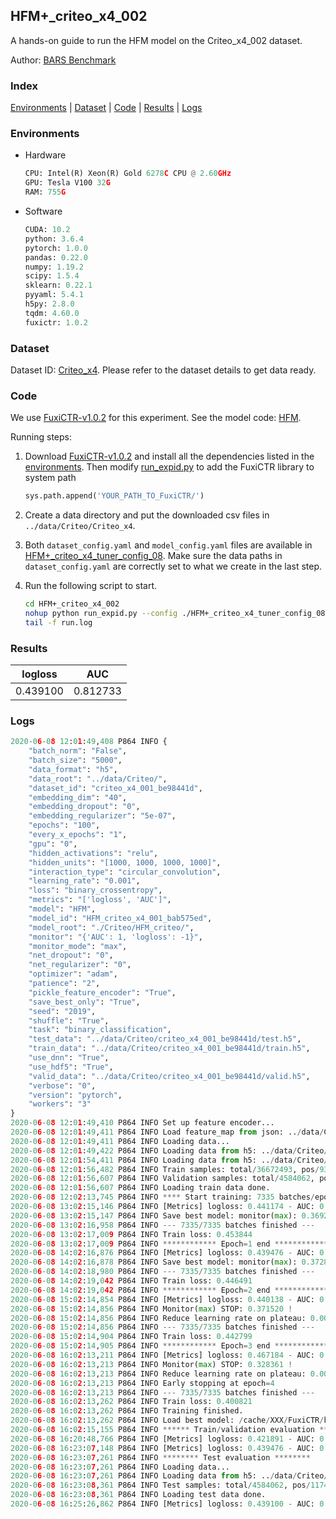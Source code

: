 ## HFM+_criteo_x4_002

A hands-on guide to run the HFM model on the Criteo_x4_002 dataset.

Author: [BARS Benchmark](https://github.com/reczoo/BARS/blob/main/CITATION)

### Index
[Environments](#Environments) | [Dataset](#Dataset) | [Code](#Code) | [Results](#Results) | [Logs](#Logs)

### Environments
+ Hardware

  ```python
  CPU: Intel(R) Xeon(R) Gold 6278C CPU @ 2.60GHz
  GPU: Tesla V100 32G
  RAM: 755G

  ```

+ Software

  ```python
  CUDA: 10.2
  python: 3.6.4
  pytorch: 1.0.0
  pandas: 0.22.0
  numpy: 1.19.2
  scipy: 1.5.4
  sklearn: 0.22.1
  pyyaml: 5.4.1
  h5py: 2.8.0
  tqdm: 4.60.0
  fuxictr: 1.0.2
  ```

### Dataset
Dataset ID: [Criteo_x4](https://github.com/reczoo/Datasets/tree/main/Criteo/Criteo_x4). Please refer to the dataset details to get data ready.

### Code

We use [FuxiCTR-v1.0.2](https://github.com/reczoo/FuxiCTR/tree/v1.0.2) for this experiment. See the model code: [HFM](https://github.com/reczoo/FuxiCTR/blob/v1.0.2/fuxictr/pytorch/models/HFM.py).

Running steps:

1. Download [FuxiCTR-v1.0.2](https://github.com/reczoo/FuxiCTR/archive/refs/tags/v1.0.2.zip) and install all the dependencies listed in the [environments](#environments). Then modify [run_expid.py](./run_expid.py#L5) to add the FuxiCTR library to system path
    
    ```python
    sys.path.append('YOUR_PATH_TO_FuxiCTR/')
    ```

2. Create a data directory and put the downloaded csv files in `../data/Criteo/Criteo_x4`.

3. Both `dataset_config.yaml` and `model_config.yaml` files are available in [HFM+_criteo_x4_tuner_config_08](./HFM+_criteo_x4_tuner_config_08). Make sure the data paths in `dataset_config.yaml` are correctly set to what we create in the last step.

4. Run the following script to start.

    ```bash
    cd HFM+_criteo_x4_002
    nohup python run_expid.py --config ./HFM+_criteo_x4_tuner_config_08 --expid HFM_criteo_x4_001_0d1cce33 --gpu 0 > run.log &
    tail -f run.log
    ```

### Results

| logloss | AUC  |
|:--------------------:|:--------------------:|
| 0.439100 | 0.812733  |


### Logs
```python
2020-06-08 12:01:49,408 P864 INFO {
    "batch_norm": "False",
    "batch_size": "5000",
    "data_format": "h5",
    "data_root": "../data/Criteo/",
    "dataset_id": "criteo_x4_001_be98441d",
    "embedding_dim": "40",
    "embedding_dropout": "0",
    "embedding_regularizer": "5e-07",
    "epochs": "100",
    "every_x_epochs": "1",
    "gpu": "0",
    "hidden_activations": "relu",
    "hidden_units": "[1000, 1000, 1000, 1000]",
    "interaction_type": "circular_convolution",
    "learning_rate": "0.001",
    "loss": "binary_crossentropy",
    "metrics": "['logloss', 'AUC']",
    "model": "HFM",
    "model_id": "HFM_criteo_x4_001_bab575ed",
    "model_root": "./Criteo/HFM_criteo/",
    "monitor": "{'AUC': 1, 'logloss': -1}",
    "monitor_mode": "max",
    "net_dropout": "0",
    "net_regularizer": "0",
    "optimizer": "adam",
    "patience": "2",
    "pickle_feature_encoder": "True",
    "save_best_only": "True",
    "seed": "2019",
    "shuffle": "True",
    "task": "binary_classification",
    "test_data": "../data/Criteo/criteo_x4_001_be98441d/test.h5",
    "train_data": "../data/Criteo/criteo_x4_001_be98441d/train.h5",
    "use_dnn": "True",
    "use_hdf5": "True",
    "valid_data": "../data/Criteo/criteo_x4_001_be98441d/valid.h5",
    "verbose": "0",
    "version": "pytorch",
    "workers": "3"
}
2020-06-08 12:01:49,410 P864 INFO Set up feature encoder...
2020-06-08 12:01:49,411 P864 INFO Load feature_map from json: ../data/Criteo/criteo_x4_001_be98441d/feature_map.json
2020-06-08 12:01:49,411 P864 INFO Loading data...
2020-06-08 12:01:49,422 P864 INFO Loading data from h5: ../data/Criteo/criteo_x4_001_be98441d/train.h5
2020-06-08 12:01:54,411 P864 INFO Loading data from h5: ../data/Criteo/criteo_x4_001_be98441d/valid.h5
2020-06-08 12:01:56,482 P864 INFO Train samples: total/36672493, pos/9396350, neg/27276143, ratio/25.62%
2020-06-08 12:01:56,607 P864 INFO Validation samples: total/4584062, pos/1174544, neg/3409518, ratio/25.62%
2020-06-08 12:01:56,607 P864 INFO Loading train data done.
2020-06-08 12:02:13,745 P864 INFO **** Start training: 7335 batches/epoch ****
2020-06-08 13:02:15,146 P864 INFO [Metrics] logloss: 0.441174 - AUC: 0.810458
2020-06-08 13:02:15,147 P864 INFO Save best model: monitor(max): 0.369283
2020-06-08 13:02:16,958 P864 INFO --- 7335/7335 batches finished ---
2020-06-08 13:02:17,009 P864 INFO Train loss: 0.453844
2020-06-08 13:02:17,009 P864 INFO ************ Epoch=1 end ************
2020-06-08 14:02:16,876 P864 INFO [Metrics] logloss: 0.439476 - AUC: 0.812352
2020-06-08 14:02:16,878 P864 INFO Save best model: monitor(max): 0.372876
2020-06-08 14:02:18,980 P864 INFO --- 7335/7335 batches finished ---
2020-06-08 14:02:19,042 P864 INFO Train loss: 0.446491
2020-06-08 14:02:19,042 P864 INFO ************ Epoch=2 end ************
2020-06-08 15:02:14,854 P864 INFO [Metrics] logloss: 0.440138 - AUC: 0.811659
2020-06-08 15:02:14,856 P864 INFO Monitor(max) STOP: 0.371520 !
2020-06-08 15:02:14,856 P864 INFO Reduce learning rate on plateau: 0.000100
2020-06-08 15:02:14,856 P864 INFO --- 7335/7335 batches finished ---
2020-06-08 15:02:14,904 P864 INFO Train loss: 0.442799
2020-06-08 15:02:14,905 P864 INFO ************ Epoch=3 end ************
2020-06-08 16:02:13,211 P864 INFO [Metrics] logloss: 0.467184 - AUC: 0.795545
2020-06-08 16:02:13,213 P864 INFO Monitor(max) STOP: 0.328361 !
2020-06-08 16:02:13,213 P864 INFO Reduce learning rate on plateau: 0.000010
2020-06-08 16:02:13,213 P864 INFO Early stopping at epoch=4
2020-06-08 16:02:13,213 P864 INFO --- 7335/7335 batches finished ---
2020-06-08 16:02:13,262 P864 INFO Train loss: 0.400821
2020-06-08 16:02:13,262 P864 INFO Training finished.
2020-06-08 16:02:13,262 P864 INFO Load best model: /cache/XXX/FuxiCTR/benchmarks/Criteo/HFM_criteo/criteo_x4_001_be98441d/HFM_criteo_x4_001_bab575ed_model.ckpt
2020-06-08 16:02:15,155 P864 INFO ****** Train/validation evaluation ******
2020-06-08 16:20:48,766 P864 INFO [Metrics] logloss: 0.421891 - AUC: 0.831043
2020-06-08 16:23:07,148 P864 INFO [Metrics] logloss: 0.439476 - AUC: 0.812352
2020-06-08 16:23:07,261 P864 INFO ******** Test evaluation ********
2020-06-08 16:23:07,261 P864 INFO Loading data...
2020-06-08 16:23:07,261 P864 INFO Loading data from h5: ../data/Criteo/criteo_x4_001_be98441d/test.h5
2020-06-08 16:23:08,361 P864 INFO Test samples: total/4584062, pos/1174544, neg/3409518, ratio/25.62%
2020-06-08 16:23:08,361 P864 INFO Loading test data done.
2020-06-08 16:25:26,862 P864 INFO [Metrics] logloss: 0.439100 - AUC: 0.812733

```
